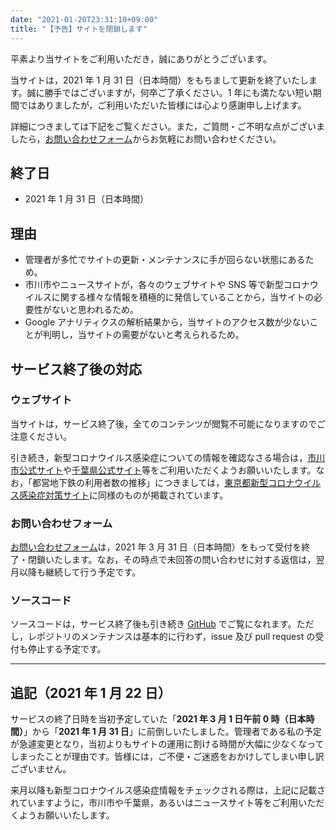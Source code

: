 ```yaml
---
date: "2021-01-20T23:31:10+09:00"
title: "【予告】サイトを閉鎖します"
---
```


平素より当サイトをご利用いただき，誠にありがとうございます。

当サイトは，2021 年 1 月 31 日（日本時間）をもちまして更新を終了いたします。誠に勝手ではございますが，何卒ご了承ください。1 年にも満たない短い期間ではありましたが，ご利用いただいた皆様には心より感謝申し上げます。

詳細につきましては下記をご覧ください。また，ご質問・ご不明な点がございましたら，[お問い合わせフォーム](https://forms.gle/A1a849XahuB9w7CH6)からお気軽にお問い合わせください。

## 終了日

- 2021 年 1 月 31 日（日本時間）

## 理由

- 管理者が多忙でサイトの更新・メンテナンスに手が回らない状態にあるため。
- 市川市やニュースサイトが，各々のウェブサイトや SNS 等で新型コロナウイルスに関する様々な情報を積極的に発信していることから，当サイトの必要性がないと思われるため。
- Google アナリティクスの解析結果から，当サイトのアクセス数が少ないことが判明し，当サイトの需要がないと考えられるため。

## サービス終了後の対応

### ウェブサイト

当サイトは，サービス終了後，全てのコンテンツが閲覧不可能になりますのでご注意ください。

引き続き，新型コロナウイルス感染症についての情報を確認なさる場合は，[市川市公式サイト](https://www.city.ichikawa.lg.jp/catpage/kurashi-shingatacorona.html)や[千葉県公式サイト](https://www.pref.chiba.lg.jp/cate/kfk/kenkou-iryou/kenkouzukuri/kansenshou/coronavirus.html)等をご利用いただくようお願いいたします。なお，「都営地下鉄の利用者数の推移」につきましては，[東京都新型コロナウイルス感染症対策サイト](https://stopcovid19.metro.tokyo.lg.jp)に同様のものが掲載されています。

### お問い合わせフォーム

[お問い合わせフォーム](https://forms.gle/A1a849XahuB9w7CH6)は，2021 年 3 月 31 日（日本時間）をもって受付を終了・閉鎖いたします。なお，その時点で未回答の問い合わせに対する返信は，翌月以降も継続して行う予定です。

### ソースコード

ソースコードは，サービス終了後も引き続き [GitHub](https://github.com/Meiryo7743/covid-19-ichikawa) でご覧になれます。ただし，レポジトリのメンテナンスは基本的に行わず，issue 及び pull request の受付も停止する予定です。

---

## 追記（2021 年 1 月 22 日）

サービスの終了日時を当初予定していた「**2021 年 3 月 1 日午前 0 時（日本時間）**」から「**2021 年 1 月 31 日**」に前倒しいたしました。管理者である私の予定が急遽変更となり，当初よりもサイトの運用に割ける時間が大幅に少なくなってしまったことが理由です。皆様には，ご不便・ご迷惑をおかけしてしまい申し訳ございません。

来月以降も新型コロナウイルス感染症情報をチェックされる際は，上記に記載されていますように，市川市や千葉県，あるいはニュースサイト等をご利用いただくようお願いいたします。
